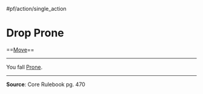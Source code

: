 #pf/action/single_action 

# Drop Prone
==[Move](../Traits/Move.md)==


---
You fall [Prone](../Conditions/Prone.md).

---
**Source**: Core Rulebook pg. 470